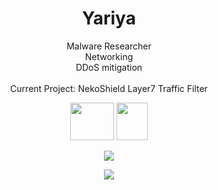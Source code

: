 <h1 align="center">Yariya</h1>



<p align="center">Malware Researcher<br>Networking<br>DDoS mitigation<br><br>Current Project: NekoShield Layer7 Traffic Filter<br></p>


<p align="center"><img src="https://upload.wikimedia.org/wikipedia/commons/thumb/0/05/Go_Logo_Blue.svg/1200px-Go_Logo_Blue.svg.png" width="70" height="60"> <img src="https://user-images.githubusercontent.com/65712074/121199404-302d4700-c873-11eb-8684-cd254efdf1cb.png" width="50" height="60"></p>

<p align="center">
    <img src="https://github-readme-stats.vercel.app/api/?username=Yariya&title_color=4F8CC9&text_color=9f9f9f&show_icons=true&bg_color=00000000&hide_border=true&icon_color=4F8CC9&hide_title=true&count_private=true" />
</p>
<p align="center">
    <img src="https://discord.c99.nl/widget/theme-1/820479123129630751.png">
    
</p>
